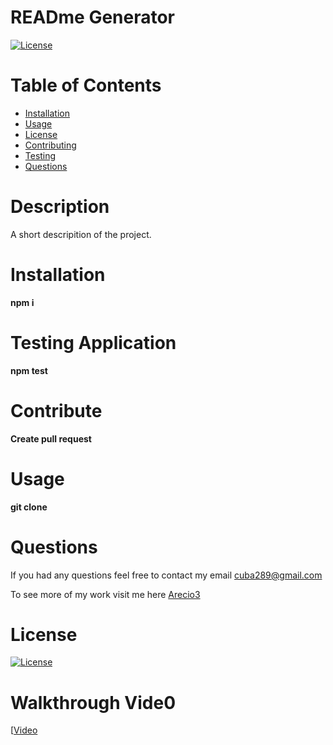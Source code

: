 # READme Generator
  [![License](https://img.shields.io/badge/License-Apache%202.0-blue.svg)](https://opensource.org/licenses/Apache-2.0)
  
  # Table of Contents 
  * [Installation](#Installation) 
  * [Usage](#Usage) 
  * [License](#license)
  * [Contributing](#Contribute) 
  * [Testing](#testing)
  * [Questions](#questions)
  
  # Description 
A short descripition of the project.
  
  # Installation
   **npm i**

  # Testing Application
  **npm test**

  # Contribute
  **Create pull request**

  # Usage
  **git clone**

  # Questions
  If you had any questions feel free to contact my email cuba289@gmail.com

  To see more of my work visit me here [Arecio3](https://github.com/Arecio3)


  # License
  [![License](https://img.shields.io/badge/License-Apache%202.0-blue.svg)](https://opensource.org/licenses/Apache-2.0)
  
  # Walkthrough Vide0
  [[Video](https://drive.google.com/file/d/1c_GEm3lpwhdUoIJVKQrZbr74ddyTmrLT/view)
